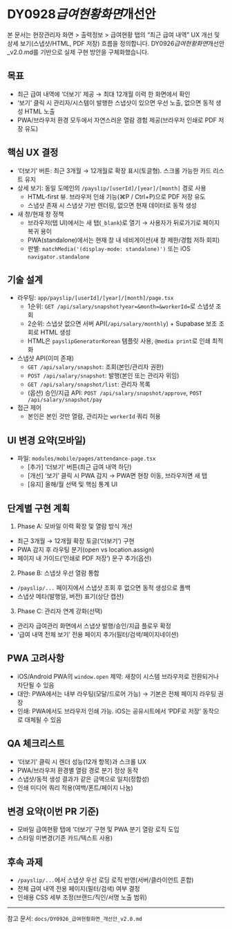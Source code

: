 # DY0928*급여현황화면*개선안

본 문서는 현장관리자 화면 > 출력정보 > 급여현황 탭의 “최근 급여 내역” UX 개선 및 상세 보기(스냅샷/HTML, PDF 저장) 흐름을 정의합니다. DY0926*급여현황화면*개선안\_v2.0.md를 기반으로 실제 구현 방안을 구체화했습니다.

## 목표

- 최근 급여 내역에 ‘더보기’ 제공 → 최대 12개월 이력 한 화면에서 확인
- ‘보기’ 클릭 시 관리자/시스템이 발행한 스냅샷이 있으면 우선 노출, 없으면 동적 생성 HTML 노출
- PWA/브라우저 환경 모두에서 자연스러운 열람 경험 제공(브라우저 인쇄로 PDF 저장 유도)

## 핵심 UX 결정

- ‘더보기’ 버튼: 최근 3개월 → 12개월로 확장 표시(토글형). 스크롤 가능한 카드 리스트 유지
- 상세 보기: 동일 도메인의 `/payslip/[userId]/[year]/[month]` 경로 사용
  - HTML-first 뷰. 브라우저 인쇄 기능(⌘P / Ctrl+P)으로 PDF 저장 유도
  - 스냅샷 존재 시 스냅샷 기반 렌더링, 없으면 현재 데이터로 동적 생성
- 새 창/현재 창 정책
  - 브라우저(탭 UI)에서는 새 탭(`_blank`)로 열기 → 사용자가 뒤로가기로 페이지 복귀 용이
  - PWA(standalone)에서는 현재 창 내 네비게이션(새 창 제한/경험 저하 회피)
  - 판별: `matchMedia('(display-mode: standalone)')` 또는 iOS `navigator.standalone`

## 기술 설계

- 라우팅: `app/payslip/[userId]/[year]/[month]/page.tsx`
  - 1순위: `GET /api/salary/snapshot?year=&month=&workerId=`로 스냅샷 조회
  - 2순위: 스냅샷 없으면 서버 API(`/api/salary/monthly`) + Supabase 보조 조회로 HTML 생성
  - HTML은 `payslipGeneratorKorean` 템플릿 사용, `@media print`로 인쇄 최적화
- 스냅샷 API(이미 존재)
  - `GET /api/salary/snapshot`: 조회(본인/관리자 권한)
  - `POST /api/salary/snapshot`: 발행(본인 또는 관리자 위임)
  - `GET /api/salary/snapshot/list`: 관리자 목록
  - (옵션) 승인/지급 API: `POST /api/salary/snapshot/approve`, `POST /api/salary/snapshot/pay`
- 접근 제어
  - 본인은 본인 것만 열람, 관리자는 `workerId` 쿼리 허용

## UI 변경 요약(모바일)

- 파일: `modules/mobile/pages/attendance-page.tsx`
  - [추가] ‘더보기’ 버튼(최근 급여 내역 하단)
  - [개선] ‘보기’ 클릭 시 PWA 감지 → PWA면 현창 이동, 브라우저면 새 탭
  - [유지] 올해/월 선택 및 핵심 통계 UI

## 단계별 구현 계획

1. Phase A: 모바일 이력 확장 및 열람 방식 개선

- 최근 3개월 → 12개월 확장 토글(‘더보기’) 구현
- PWA 감지 후 라우팅 분기(open vs location.assign)
- 페이지 내 가이드(‘인쇄로 PDF 저장’) 문구 추가(옵션)

2. Phase B: 스냅샷 우선 열람 통합

- `/payslip/...` 페이지에서 스냅샷 조회 후 없으면 동적 생성으로 폴백
- 스냅샷 메타(발행일, 버전) 표기(상단 캡션)

3. Phase C: 관리자 연계 강화(선택)

- 관리자 급여관리 화면에서 스냅샷 발행/승인/지급 플로우 확정
- ‘급여 내역 전체 보기’ 전용 페이지 추가(필터/검색/페이지네이션)

## PWA 고려사항

- iOS/Android PWA의 `window.open` 제약: 새창이 시스템 브라우저로 전환되거나 차단될 수 있음
- 대안: PWA에서는 내부 라우팅(모달/드로어 가능) → 기본은 전체 페이지 라우팅 권장
- 인쇄: PWA에서도 브라우저 인쇄 가능. iOS는 공유시트에서 ‘PDF로 저장’ 동작으로 대체될 수 있음

## QA 체크리스트

- ‘더보기’ 클릭 시 렌더 성능(12개 항목)과 스크롤 UX
- PWA/브라우저 환경별 열람 경로 분기 정상 동작
- 스냅샷/동적 생성 결과가 같은 금액으로 일치(정합성)
- 인쇄 미디어 쿼리 적용(여백/폰트/페이지 나눔)

## 변경 요약(이번 PR 기준)

- 모바일 급여현황 탭에 ‘더보기’ 구현 및 PWA 분기 열람 로직 도입
- 스타일 미변경(기존 카드/텍스트 사용)

## 후속 과제

- `/payslip/...`에서 스냅샷 우선 로딩 로직 반영(서버/클라이언트 혼합)
- 전체 급여 내역 전용 페이지(필터/검색) 여부 결정
- 인쇄용 CSS 세부 조정(브랜드/직인/서명 노출 범위)

---

참고 문서: `docs/DY0926_급여현황화면_개선안_v2.0.md`
